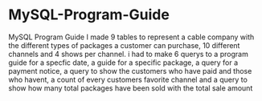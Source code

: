 # MySQL-Program-Guide
MySQL Program Guide
I made 9 tables to represent a cable company with the different types of packages a customer can purchase, 10 different channels and 4 shows per channel.
i had to make 6 querys to a program guide for a specfic date, a guide for a specific package, 
a query for a payment notice, a query to show the customers who have paid and those who havent,
a count of every customers favorite channel and a query to show how many total packages have been sold with the total sale amount
